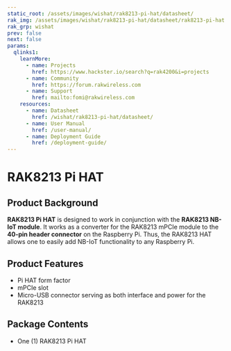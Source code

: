 ```yaml
---
static_root: /assets/images/wishat/rak8213-pi-hat/datasheet/
rak_img: /assets/images/wishat/rak8213-pi-hat/datasheet/rak8213-pi-hat.png
rak_grp: wishat
prev: false
next: false
params:
  qlinks1:
    learnMore:
      - name: Projects
        href: https://www.hackster.io/search?q=rak4200&i=projects
      - name: Community
        href: https://forum.rakwireless.com
      - name: Support
        href: mailto:fomi@rakwireless.com
    resources:
      - name: Datasheet
        href: /wishat/rak8213-pi-hat/datasheet/
      - name: User Manual
        href: /user-manual/
      - name: Deployment Guide
        href: /deployment-guide/
---
```


# RAK8213 Pi HAT


<rk-img
  :src="`${$frontmatter.static_root}/rak8213-pi-hat.png`"
  width="75%"
  caption="RAK2287 Pi Hat"
/>

## Product Background

**RAK8213 Pi HAT** is designed to work in conjunction with the **RAK8213 NB-IoT module**. It works as a converter for the RAK8213 mPCIe module to the **40-pin header connector** on the Raspberry Pi. Thus, the RAK8213 HAT allows one to easily add NB-IoT functionality to any Raspberry Pi.

<rk-btn
  src="/wishat/rak8213-pi-hat/datasheet/"
  label="Get Started with RAK8213 Pi HAT"
/>

<rk-quick-links :params="$page.frontmatter.params.qlinks1" />


## Product Features

- Pi HAT form factor 
- mPCIe slot
- Micro-USB connector serving as both interface and power for the RAK8213

## Package Contents

- One (1) RAK8213 Pi HAT


<!---

<rk-btn
  src="https://store.rakwireless.com/products/rak8213-nb-iot-bg96"
  label="Buy a RAK8213 Pi HAT"
  _blank
/>

--->